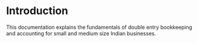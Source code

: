 # Introduction

This documentation explains the fundamentals of double entry bookkeeping and accounting for small and medium size Indian businesses.
